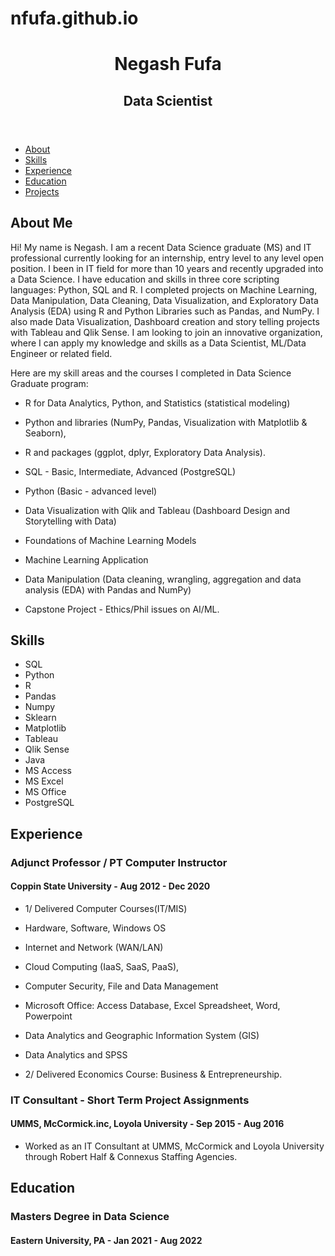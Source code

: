 # nfufa.github.io
<!doctype html>
<html>

<head>
  <title>Resume Portfolio</title>
  <link rel="stylesheet" href="style.css">
</head>

<body>
  <header>
    <h1> Negash Fufa </h1>
    <h2> Data Scientist </h2>
  </header>

  <nav>
    <ul>
      <li><a href="#about">About</a></li>
      <li><a href="#skills">Skills</a></li>
      <li><a href="#experience">Experience</a></li>
      <li><a href="#education">Education</a></li>
      <li><a href="#projects">Projects</a></li>
    </ul>
  </nav>

  <main>
    <section id="about">
      <h2>About Me</h2>
      <p>Hi! My name is Negash. I am a recent Data Science graduate (MS) and IT professional currently looking for an internship, entry level to any level open position. I been in IT field for more than 10 years and recently upgraded into a Data Science. I have education and skills in three core scripting languages: Python, SQL and R. I completed projects on Machine Learning, Data Manipulation, Data Cleaning, Data Visualization, and Exploratory Data Analysis (EDA) using R and Python Libraries such as Pandas, and NumPy. I also made Data Visualization, Dashboard creation and story telling projects with Tableau and Qlik Sense. I am looking to join an innovative organization, where I can apply my knowledge and skills as a Data Scientist, ML/Data Engineer or related field.

Here are my skill areas and the courses I completed in Data Science Graduate program: 
 - R for Data Analytics, Python, and Statistics (statistical modeling)
 - Python and libraries (NumPy, Pandas, Visualization with Matplotlib & Seaborn), 
 - R and packages (ggplot, dplyr, Exploratory Data Analysis).
 - SQL - Basic, Intermediate, Advanced (PostgreSQL)
 - Python (Basic - advanced level) 
 - Data Visualization with Qlik and Tableau (Dashboard Design and Storytelling with Data)
 - Foundations of Machine Learning Models 
 - Machine Learning Application 
 - Data Manipulation (Data cleaning, wrangling, aggregation and data analysis (EDA)
 with Pandas and NumPy)
 - Capstone Project - Ethics/Phil issues on AI/ML.</p>
    </section>

    <section id="skills">
      <h2>Skills</h2>
      <ul>
        <li>SQL</li>
        <li>Python</li>
        <li>R</li>
        <li>Pandas</li>
        <li>Numpy</li>
        <li>Sklearn</li>
        <li>Matplotlib</li>
        <li>Tableau</li>
        <li>Qlik Sense</li>
        <li>Java</li>
        <li>MS Access</li>
        <li>MS Excel</li>
        <li>MS Office</li>
        <li>PostgreSQL</li>
      </ul>
    </section>

    <section id="experience">
      <h2>Experience</h2>
      <h3>Adjunct Professor / PT Computer Instructor</h3>
      <h4>Coppin State University - Aug 2012 - Dec 2020</h4>
      <ul>
        <li> 1/ Delivered Computer Courses(IT/MIS) 
 - Hardware, Software, Windows OS
 - Internet and Network (WAN/LAN)
 - Cloud Computing (IaaS, SaaS, PaaS),
 - Computer Security, File and Data Management
 - Microsoft Office: Access Database, Excel Spreadsheet, Word, Powerpoint
 - Data Analytics and Geographic Information System (GIS)
 - Data Analytics and SPSS</li>
        <li>2/ Delivered Economics Course: Business & Entrepreneurship.</li>
      </ul>
      <h3>IT Consultant - Short Term Project Assignments</h3>
      <h4>UMMS, McCormick.inc, Loyola University - Sep 2015 - Aug 2016</h4>
      <ul>
        <li>Worked as an IT Consultant at UMMS, McCormick and Loyola University through Robert Half & Connexus Staffing Agencies.</li>
      </ul>
    </section>

    <section id="education">
      <h2>Education</h2>
      <h3>Masters Degree in Data Science</h3>
      <h4>Eastern University, PA - Jan 2021 - Aug 2022<h4> 
